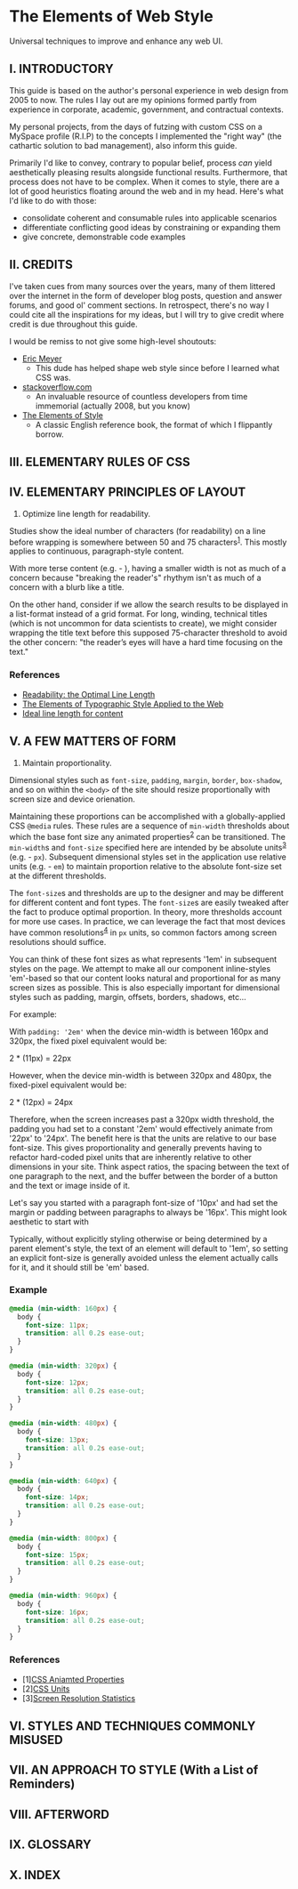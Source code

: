 # The Elements of Web Style
Universal techniques to improve and enhance any web UI.

## I. INTRODUCTORY
This guide is based on the author's personal experience in web design from 2005 to now. The rules I lay out are my opinions formed partly from experience in corporate, academic, government, and contractual contexts. 

My personal projects, from the days of futzing with custom CSS on a MySpace profile (R.I.P) to the concepts I implemented the "right way" (the cathartic solution to bad management), also inform this guide.

Primarily I'd like to convey, contrary to popular belief, process _can_ yield aesthetically pleasing results alongside functional results. Furthermore, that process does not have to be complex. When it comes to style, there are a lot of good heuristics floating around the web and in my head. Here's what I'd like to do with those:

- consolidate coherent and consumable rules into applicable scenarios
- differentiate conflicting good ideas by constraining or expanding them
- give concrete, demonstrable code examples

## II. CREDITS
I've taken cues from many sources over the years, many of them littered over the internet in the form of developer blog posts, question and answer forums, and good ol' comment sections. In retrospect, there's no way I could cite all the inspirations for my ideas, but I will try to give credit where credit is due throughout this guide.

I would be remiss to not give some high-level shoutouts:

- [Eric Meyer](https://meyerweb.com/ui/about.html)
  - This dude has helped shape web style since before I learned what CSS was.
- [stackoverflow.com](https://stackoverflow.com/)
  - An invaluable resource of countless developers from time immemorial (actually 2008, but you know)
- [The Elements of Style](http://www.jlakes.org/ch/web/The-elements-of-style.pdf)
  - A classic English reference book, the format of which I flippantly borrow. 

## III. ELEMENTARY RULES OF CSS

## IV. ELEMENTARY PRINCIPLES OF LAYOUT
1) Optimize line length for readability.

Studies show the ideal number of characters (for readability) on a line before wrapping is somewhere between 50 and 75 characters<sup>[1](#line-length-readability)</sup>. This mostly applies to continuous, paragraph-style content.

With more terse content (e.g. - ), having a smaller width is not as much of a concern because "breaking the reader's" rhythym isn't as much of a concern with a blurb like a title.

On the other hand, consider if we allow the search results to be displayed in a list-format instead of a grid format. For long, winding, technical titles (which is not uncommon for data scientists to create), we might consider wrapping the title text before this supposed 75-character threshold to avoid the other concern: "the reader’s eyes will have a hard time focusing on the text."

### References
- <a name="line-length-readability"/>[Readability: the Optimal Line Length](https://baymard.com/blog/line-length-readability)
- [The Elements of Typographic Style Applied to the Web](http://webtypography.net/2.1.2)
- [Ideal line length for content](http://maxdesign.com.au/articles/em/)

## V. A FEW MATTERS OF FORM
1) Maintain proportionality.

Dimensional styles such as `font-size`, `padding`, `margin`, `border`, `box-shadow`, and so on within the `<body>` of the site should resize proportionally with screen size and device orienation.

Maintaining these proportions can be accomplished with a globally-applied CSS `@media` rules. These rules are a sequence of `min-width` thresholds about which the base font size any animated properties<sup>[2](#animated-properties)</sup> can be transitioned. The `min-width`s and `font-size` specified here are intended by be absolute units<sup>[3](#css-units)</sup> (e.g. - `px`). Subsequent dimensional styles set in the application use relative units (e.g. - `em`) to maintain proportion relative to the absolute font-size set at the different thresholds.

The `font-size`s and thresholds are up to the designer and may be different for different content and font types. The `font-size`s are easily tweaked after the fact to produce optimal proportion. In theory, more thresholds account for more use cases. In practice, we can leverage the fact that most devices have common resolutions<sup>[4](#screen-resolutions)</sup> in `px` units, so common factors among screen resolutions should suffice. 






You can think of these font sizes as what represents '1em'
in subsequent styles on the page. We attempt to make all our
component inline-styles 'em'-based so that our content looks
natural and proportional for as many screen sizes as possible.
This is also especially important for dimensional styles such
as padding, margin, offsets, borders, shadows, etc...

For example:

With `padding: '2em'` when the device min-width is between
160px and 320px, the fixed pixel equivalent would be:

  2 * (11px) = 22px

However, when the device min-width is between 320px and 480px,
the fixed-pixel equivalent would be:

  2 * (12px) = 24px

Therefore, when the screen increases past a 320px width
threshold, the padding you had set to a constant '2em' would
effectively animate from '22px' to '24px'. The benefit here is
that the units are relative to our base font-size. This gives
proportionality and generally prevents having to refactor
hard-coded pixel units that are inherently relative to other
dimensions in your site. Think aspect ratios, the spacing between
the text of one paragraph to the next, and the buffer between the
border of a button and the text or image inside of it.

Let's say you started with a paragraph font-size of '10px' and
had set the margin or padding between paragraphs to always be
'16px'. This might look aesthetic to start with

Typically, without explicitly styling otherwise or being
determined by a parent element's style, the text of an element
will default to '1em', so setting an explicit font-size is
generally avoided unless the element actually calls for it, and
it should still be 'em' based.

### Example
```css
@media (min-width: 160px) {
  body {
    font-size: 11px;
    transition: all 0.2s ease-out;
  }
}

@media (min-width: 320px) {
  body {
    font-size: 12px;
    transition: all 0.2s ease-out;
  }
}

@media (min-width: 480px) {
  body {
    font-size: 13px;
    transition: all 0.2s ease-out;
  }
}

@media (min-width: 640px) {
  body {
    font-size: 14px;
    transition: all 0.2s ease-out;
  }
}

@media (min-width: 800px) {
  body {
    font-size: 15px;
    transition: all 0.2s ease-out;
  }
}

@media (min-width: 960px) {
  body {
    font-size: 16px;
    transition: all 0.2s ease-out;
  }
}
```

### References
- <a name="animated-properties">[1]</a>[CSS Aniamted Properties](https://developer.mozilla.org/en-US/docs/Web/CSS/CSS_animated_properties)
- <a name="css-units">[2]</a>[CSS Units](https://www.w3schools.com/cssref/css_units.asp)
- <a name="screen-resolutions">[3]</a>[Screen Resolution Statistics](https://www.rapidtables.com/web/dev/screen-resolution-statistics.html)

## VI. STYLES AND TECHNIQUES COMMONLY MISUSED

## VII. AN APPROACH TO STYLE (With a List of Reminders)

## VIII. AFTERWORD

## IX. GLOSSARY

## X. INDEX

